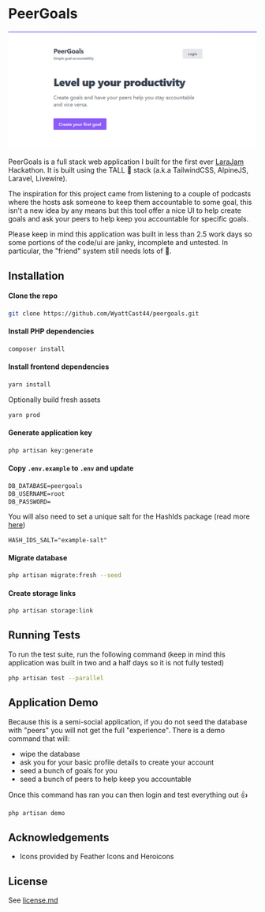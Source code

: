 # PeerGoals

![Preview of the homescree](/hero.png)

PeerGoals is a full stack web application I built for the first ever [LaraJam](https://larajam.dev/) Hackathon. It is built using the TALL 🦒 stack (a.k.a TailwindCSS, AlpineJS, Laravel, Livewire). 

The inspiration for this project came from listening to a couple of podcasts where the hosts ask someone to keep them accountable to some goal, this isn't a new idea by any means but this tool offer a nice UI to help create goals and ask your peers to help keep you accountable for specific goals.

Please keep in mind this application was built in less than 2.5 work days so some portions of the code/ui are janky, incomplete and untested. In particular, the "friend" system still needs lots of 💖.

## Installation

#### Clone the repo

```bash
git clone https://github.com/WyattCast44/peergoals.git
```

#### Install PHP dependencies

```bash
composer install
```

#### Install frontend dependencies

```bash
yarn install
```

Optionally build fresh assets

```bash
yarn prod
```

#### Generate application key

```bash
php artisan key:generate
```

#### Copy `.env.example` to `.env` and update

```text
DB_DATABASE=peergoals
DB_USERNAME=root
DB_PASSWORD=
```

You will also need to set a unique salt for the HashIds package (read more [here](https://hashids.org/))

```text
HASH_IDS_SALT="example-salt"
```

#### Migrate database

```bash
php artisan migrate:fresh --seed
```

#### Create storage links

```bash
php artisan storage:link
```
    
## Running Tests

To run the test suite, run the following command (keep in mind this application was built in two and a half days so it is not fully tested)

```bash
php artisan test --parallel
```

## Application Demo

Because this is a semi-social application, if you do not seed the database with "peers" you will not get the full "experience". There is a demo command that will:

- wipe the database 
- ask you for your basic profile details to create your account
- seed a bunch of goals for you 
- seed a bunch of peers to help keep you accountable

Once this command has ran you can then login and test everything out 👍

```bash
php artisan demo
```

## Acknowledgements

- Icons provided by Feather Icons and Heroicons

## License

See [license.md](/license.md)